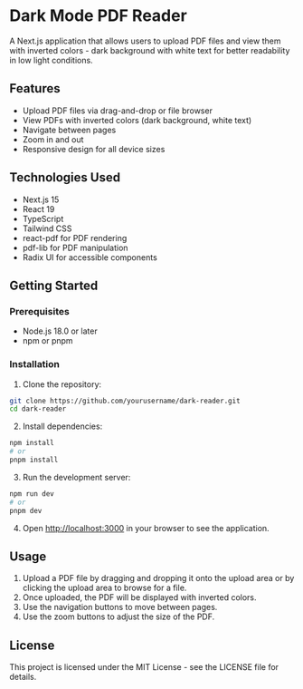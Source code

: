 # Dark Mode PDF Reader

A Next.js application that allows users to upload PDF files and view them with inverted colors - dark background with white text for better readability in low light conditions.

## Features

- Upload PDF files via drag-and-drop or file browser
- View PDFs with inverted colors (dark background, white text)
- Navigate between pages
- Zoom in and out
- Responsive design for all device sizes

## Technologies Used

- Next.js 15
- React 19
- TypeScript
- Tailwind CSS
- react-pdf for PDF rendering
- pdf-lib for PDF manipulation
- Radix UI for accessible components

## Getting Started

### Prerequisites

- Node.js 18.0 or later
- npm or pnpm

### Installation

1. Clone the repository:

```bash
git clone https://github.com/yourusername/dark-reader.git
cd dark-reader
```

2. Install dependencies:

```bash
npm install
# or
pnpm install
```

3. Run the development server:

```bash
npm run dev
# or
pnpm dev
```

4. Open [http://localhost:3000](http://localhost:3000) in your browser to see the application.

## Usage

1. Upload a PDF file by dragging and dropping it onto the upload area or by clicking the upload area to browse for a file.
2. Once uploaded, the PDF will be displayed with inverted colors.
3. Use the navigation buttons to move between pages.
4. Use the zoom buttons to adjust the size of the PDF.

## License

This project is licensed under the MIT License - see the LICENSE file for details.
